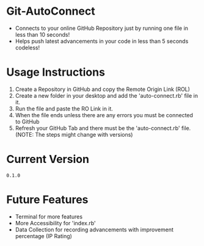 # Git-AutoConnect
 + Connects to your online GitHub Repository just by running one file in less than 10 seconds!
 + Helps push latest advancements in your code in less than 5 seconds codeless!

# Usage Instructions
 1. Create a Repository in GitHub and copy the Remote Origin Link (ROL)
 2. Create a new folder in your desktop and add the 'auto-connect.rb' file in it.
 3. Run the file and paste the RO Link in it.
 4. When the file ends unless there are any errors you must be connected to GitHub
 5. Refresh your GitHub Tab and there must be the 'auto-connect.rb' file.
 (NOTE: The steps might change with versions)

# Current Version
```
0.1.0
```

# Future Features
 + Terminal for more features
 + More Accessibility for 'index.rb'
 + Data Collection for recording advancements with improvement percentage (IP Rating)
